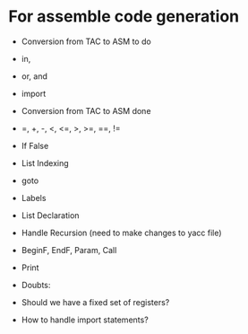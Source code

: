 # For assemble code generation

+ Conversion from TAC to ASM to do 
 + in, 
 + or, and
 + import


+ Conversion from TAC to ASM done
 + =, +, -, <, <=, >, >=, ==, !=
 + If False
 + List Indexing
 + goto
 + Labels
 + List Declaration
 + Handle Recursion (need to make changes to yacc file)
 + BeginF, EndF, Param, Call
 + Print

+ Doubts:
 + Should we have a fixed set of registers?
 + How to handle import statements? 